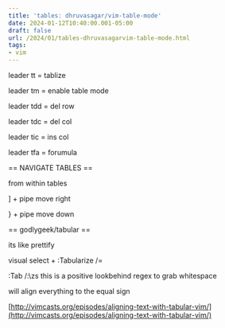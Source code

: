 ```yaml
---
title: 'tables: dhruvasagar/vim-table-mode'
date: 2024-01-12T10:40:00.001-05:00
draft: false
url: /2024/01/tables-dhruvasagarvim-table-mode.html
tags: 
- vim
---
```


leader tt = tablize

leader tm = enable table mode

leader tdd = del row

leader tdc = del col

leader tic = ins col

leader tfa = forumula

  

\== NAVIGATE TABLES ==

  

from within tables

\] + pipe move right

} + pipe move down

  

\== godlygeek/tabular ==

its like prettify

visual select + :Tabularize /= 

:Tab /:\\zs this is a positive lookbehind regex to grab whitespace

will align everything to the equal sign

  

[http://vimcasts.org/episodes/aligning-text-with-tabular-vim/](http://vimcasts.org/episodes/aligning-text-with-tabular-vim/)